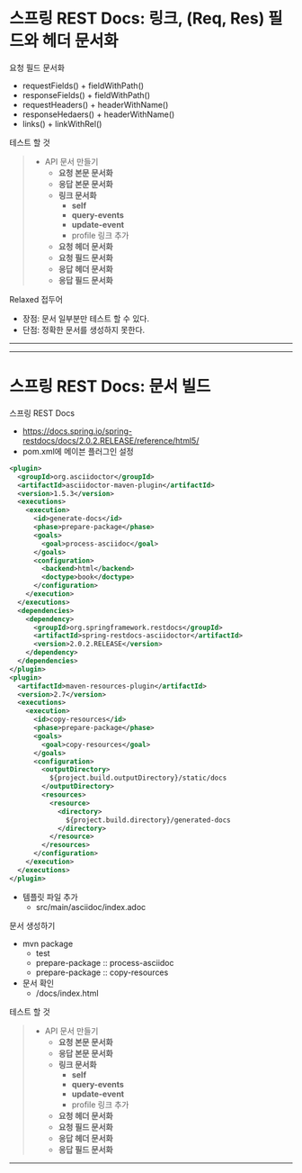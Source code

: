 # 스프링 REST Docs: 링크, (Req, Res) 필드와 헤더 문서화

요청 필드 문서화

* requestFields() + fieldWithPath()
* responseFields() + fieldWithPath()
* requestHeaders() + headerWithName()
* responseHedaers() + headerWithName()
* links() + linkWithRel()

테스트 할 것

> * API 문서 만들기
>   * **요청 본문 문서화**
>   * **응답 본문 문서화**
>   * **링크 문서화**
>     * **self**
>     * **query-events**
>     * **update-event**
>     * profile 링크 추가
>   * **요청 헤더 문서화**
>   * **요청 필드 문서화**
>   * **응답 헤더 문서화**
>   * **응답 필드 문서화**

Relaxed 접두어

* 장점: 문서 일부분만 테스트 할 수 있다.
* 단점: 정확한 문서를 생성하지 못한다.

---







---

# 스프링 REST Docs: 문서 빌드

스프링 REST Docs

* https://docs.spring.io/spring-restdocs/docs/2.0.2.RELEASE/reference/html5/
* pom.xml에 메이븐 플러그인 설정

```xml
<plugin>
  <groupId>org.asciidoctor</groupId>
  <artifactId>asciidoctor-maven-plugin</artifactId>
  <version>1.5.3</version>
  <executions>
    <execution>
      <id>generate-docs</id>
      <phase>prepare-package</phase>
      <goals>
        <goal>process-asciidoc</goal>
      </goals>
      <configuration>
        <backend>html</backend>
        <doctype>book</doctype>
      </configuration>
    </execution>
  </executions>
  <dependencies>
    <dependency>
      <groupId>org.springframework.restdocs</groupId>
      <artifactId>spring-restdocs-asciidoctor</artifactId>
      <version>2.0.2.RELEASE</version>
    </dependency>
  </dependencies>
</plugin>
<plugin>
  <artifactId>maven-resources-plugin</artifactId>
  <version>2.7</version>
  <executions>
    <execution>
      <id>copy-resources</id>
      <phase>prepare-package</phase>
      <goals>
        <goal>copy-resources</goal>
      </goals>
      <configuration>
        <outputDirectory>
          ${project.build.outputDirectory}/static/docs
        </outputDirectory>
        <resources>
          <resource>
            <directory>
              ${project.build.directory}/generated-docs
            </directory>
          </resource>
        </resources>
      </configuration>
    </execution>
  </executions>
</plugin>
```

* 템플릿 파일 추가
  * src/main/asciidoc/index.adoc

문서 생성하기

* mvn package
  * test
  * prepare-package :: process-asciidoc
  * prepare-package :: copy-resources
* 문서 확인
  * /docs/index.html

테스트 할 것

> * API 문서 만들기
>   * **요청 본문 문서화**
>   * **응답 본문 문서화**
>   * **링크 문서화**
>     * **self**
>     * **query-events**
>     * **update-event**
>     * profile 링크 추가
>   * **요청 헤더 문서화**
>   * **요청 필드 문서화**
>   * **응답 헤더 문서화**
>   * **응답 필드 문서화**

---













